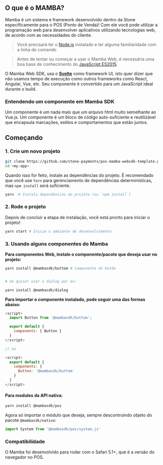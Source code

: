<!--
  @title: Introdução
  @description: Test
-->

## O que é o MAMBA?

Mamba é um sistema e framework desenvolvido dentro da Stone especificamente para o POS (Ponto de Venda)!
Com ele você pode utilizar a programação web para desenvolver aplicativos utilizando tecnologias web, de acordo com as necessidades do cliente.

> Você precisará ter o [Node.js](https://nodejs.org/en/) instalado e ter alguma familiaridade com a linha de comando

> Antes de tentar ou começar a usar o Mamba Web, é necessária uma boa base de conhecimento do [JavaScript ES2015](http://babeljs.io/docs/learn-es2015/).

O Mamba Web SDK, usa o <span style="color:#a03636">**[Svelte](https://svelte.technology/guide)**</span> como framework UI, isto quer dizer que não usamos tempo de execução como outros frameworks como React, Angular, Vue, etc. Seu componente é convertido para um JavaScript ideal durante o build.

### Entendendo um componente em Mamba SDK

Um componente é um nada mais que um  arquivo html muito semelhante ao Vue.js. Um componente é um bloco de código auto-suficiente e reutilizável que encapsula marcações, estilos e comportamentos que estão juntos.


## Começando

### 1. Crie um novo projeto

```bash
git clone https://github.com/stone-payments/pos-mamba-websdk-template.git <my-app>
cd <my-app>
```
Quando isso for feito, instale as dependências do projeto. É recomendado que você use `Yarn` para gerenciamento de dependências determinísticas, mas `npm install` será suficiente.

```bash
yarn  # Instala dependências do projeto (ou `npm install`)
```

### 2. Rode o projeto

Depois de concluir a etapa de instalação, você está pronto para iniciar o projeto!

```bash
yarn start # Inicie o ambiente de desenvolvimento
```

### 3. Usando alguns componentes do Mamba

**Para componentes Web, instale o componente/pacote que deseja usar no projeto:**

```bash
yarn install @mambasdk/buttom # Componente do botão


# Se quiser usar o dialog por ex:

yarn install @mambasdk/dialog
```



**Para importar o componente instalado, pode seguir uma das formas abaixo:**

```js
<script>
  import Button from '@mambasdk/buttom';

  export default {
    components: { Button }
  }
</script>

// ou 

<script>
  export default {
    components: {
      Button: '@mambasdk/buttom'
    }
  }
</script>
```

#### Para modules da API nativa:

```bash
yarn install @mambasdk/pos
```

Agora só importar o módulo que deseja, sempre descontruindo objeto do pacote `@mambasdk/native`:

```js
import System from '@mambasdk/pos/system.js'
```

### Compatibilidade

O Mamba foi desenvolvido para rodar com o Safari 5.1+, que é a versão do navegador no POS.